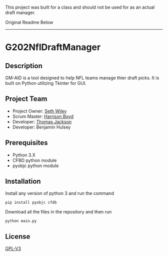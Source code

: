 This project was built for a class and should not be used for as an actual draft manager.

Original Readme Below

--------------------------------------------------------------------------------------------------------------------------

# G202NflDraftManager
  ## Description
  GM-AID is a tool designed to help NFL teams manage thier draft picks. It is built on Python utilizing Tkinter for GUI.
  ## Project Team
  - Project Owner: [Seth Wiley](https://api.github.com/users/sethcwiley)
  - Scrum Master: [Harrison Boyd](https://api.github.com/users/hboyd2003)
  - Developer: [Thomas Jackson](https://api.github.com/users/TeeyJayAU)
  - Developer: Benjamin Hulsey
  ## Prerequisites
  - Python 3.X
  - CFBD python module
  - pyobjc python module
  ## Installation
  Install any version of python 3 and run the command
  ```
  pip install pyobjc cfdb
  ```
  Download all the files in the repository and then run
  ```
  python main.py
  ```

  ## License
  [GPL-V3](LICENSE.md)
  
